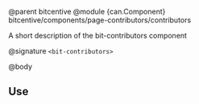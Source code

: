 @parent bitcentive
@module {can.Component} bitcentive/components/page-contributors/contributors <bit-contributors>

A short description of the bit-contributors component

@signature `<bit-contributors>`

@body

## Use

